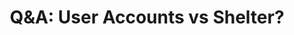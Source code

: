 ---
title: "Q&A: User Accounts vs Shelter?"
description: "Q&A186: This week we had only one question, what are our thoughts on user accounts vs apps like Shelter?"
datePublished: 2024-07-20
dateUpdated: 2024-07-20
linkForum: "https://discuss.techlore.tech/t/q-a-user-accounts-vs-shelter/9257"
idYouTube: "zjYGqWm_SXw"
idPeerTube: "wbgPHum1TApd7cVYevs1Ri"
idOdysee: "q-a-user-accounts-vs-shelter:c"
tags: ["Videos", "Surveillance Report", "Q&A"]
---
